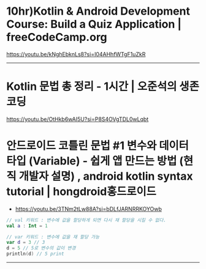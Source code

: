 # 10hr)Kotlin & Android Development Course: Build a Quiz Application | freeCodeCamp.org

https://youtu.be/kNghEbknLs8?si=I04AHhfWTgF1uZkR

<hr>

# Kotlin 문법 총 정리 - 1시간 | 오준석의 생존코딩

https://youtu.be/OtHkb6wAI5U?si=P8S4OVgTDL0wLqbt


# 안드로이드 코틀린 문법 #1 변수와 데이터 타입 (Variable) - 쉽게 앱 만드는 방법 (현직 개발자 설명) , android kotlin syntax tutorial | hongdroid홍드로이드

- https://youtu.be/3TNm2tLw88A?si=bDLfJARNRRKOYOwb
```kt
// val 키워드 : 변수에 값을 할당하게 되면 다시 재 할당을 시킬 수 없다.
val a : Int = 1

// var 키워드 : 변수에 값을 재 할당 가능
var d = 3 // 3
d = 5 // 5로 변수의 값이 변경
println(d) // 5 print

```
<hr>
